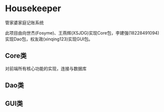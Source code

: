 # Housekeeper
管家婆家庭记账系统

此项目由向世杰(Fosyme)、王燕辉(XSJDG)实现Core包，李建强(18228491094)实现Dao包，权友政(xinqing123)实现GUI包。

## Core类
对前端所有核心功能的实现，连接与数据库

## Dao类

## GUI类